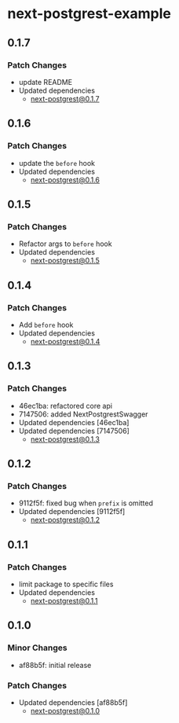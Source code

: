 # next-postgrest-example

## 0.1.7

### Patch Changes

- update README
- Updated dependencies
  - next-postgrest@0.1.7

## 0.1.6

### Patch Changes

- update the `before` hook
- Updated dependencies
  - next-postgrest@0.1.6

## 0.1.5

### Patch Changes

- Refactor args to `before` hook
- Updated dependencies
  - next-postgrest@0.1.5

## 0.1.4

### Patch Changes

- Add `before` hook
- Updated dependencies
  - next-postgrest@0.1.4

## 0.1.3

### Patch Changes

- 46ec1ba: refactored core api
- 7147506: added NextPostgrestSwagger
- Updated dependencies [46ec1ba]
- Updated dependencies [7147506]
  - next-postgrest@0.1.3

## 0.1.2

### Patch Changes

- 9112f5f: fixed bug when `prefix` is omitted
- Updated dependencies [9112f5f]
  - next-postgrest@0.1.2

## 0.1.1

### Patch Changes

- limit package to specific files
- Updated dependencies
  - next-postgrest@0.1.1

## 0.1.0

### Minor Changes

- af88b5f: initial release

### Patch Changes

- Updated dependencies [af88b5f]
  - next-postgrest@0.1.0
